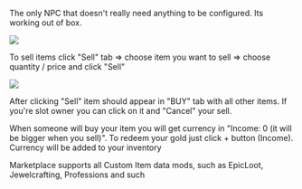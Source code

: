 ﻿The only NPC that doesn't really need anything to be configured. Its working out of box.

![](https://i.imgur.com/JGXAFxx.png)

To sell items click "Sell" tab => choose item you want to sell => choose quantity / price and click "Sell"

![](https://i.imgur.com/Rm0005s.png)

After clicking "Sell" item should appear in "BUY" tab with all other items. If you're slot owner you can click on it and "Cancel" your sell.

When someone will buy your item you will get currency in "Income: 0 (it will be bigger when you sell)". To redeem your gold just click + button (Income). Currency will be added to your inventory

Marketplace supports all Custom Item data mods, such as EpicLoot, Jewelcrafting, Professions and such
